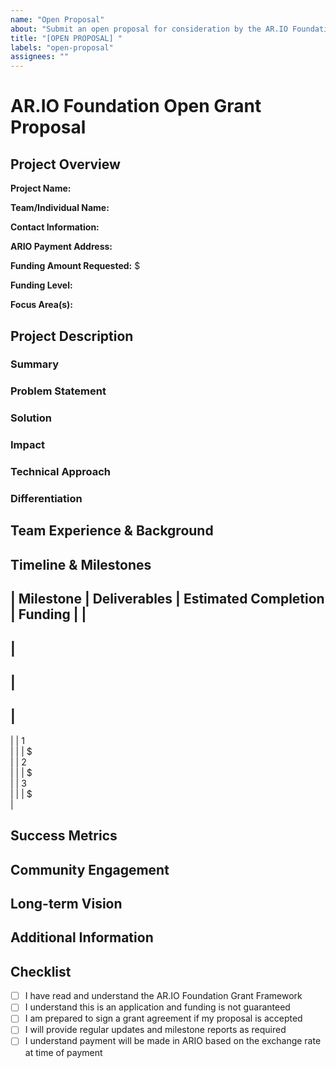```yaml
---
name: "Open Proposal"
about: "Submit an open proposal for consideration by the AR.IO Foundation Grants Committee"
title: "[OPEN PROPOSAL] "
labels: "open-proposal"
assignees: ""
---
```


# AR.IO Foundation Open Grant Proposal

## Project Overview

**Project Name:**  
<!-- Provide a clear, concise name for your project -->

**Team/Individual Name:**  
<!-- Names of individual or team members working on this project -->

**Contact Information:**  
<!-- Contact email, Discord handle, or other preferred contact method -->

**ARIO Payment Address:**  
<!-- Wallet address where grant funds should be sent -->

**Funding Amount Requested:** $  
<!-- Amount in USD, will be converted to ARIO at time of payment -->

**Funding Level:**  
<!-- Select one: Small ($250-$5,000), Medium ($5,000-$25,000), or Large ($25,000-$50,000) -->

**Focus Area(s):**  
<!-- Select all that apply:
- Developer Experience
- Integrations
- Search and Discovery
- Gateway Infrastructure and specialized implementations
- Community and Education
-->

## Project Description

### Summary
<!-- Provide a brief (1-2 paragraph) summary of your project -->

### Problem Statement
<!-- What specific problem does your project solve for the AR.IO Network? -->

### Solution
<!-- Describe your proposed solution in detail -->

### Impact
<!-- Explain how this project will positively impact the AR.IO Ecosystem -->

### Technical Approach
<!-- Provide technical details of how you will implement the solution -->

### Differentiation
<!-- How is your approach different/better than existing solutions (if any)? -->

## Team Experience & Background

<!-- Describe the relevant experience of each team member as it relates to this project -->
<!-- For Medium and Large grant requests, please include links to previous work or GitHub profiles -->

## Timeline & Milestones

<!-- Break down your project into clear milestones with deliverables and estimated completion dates -->
<!-- For Medium and Large grants, payment will be made upon completion of each milestone -->

|
 Milestone 
|
 Deliverables 
|
 Estimated Completion 
|
 Funding 
|
|
-----------
|
--------------
|
----------------------
|
---------
|
|
 1         
|
|
|
 $       
|
|
 2         
|
|
|
 $       
|
|
 3         
|
|
|
 $       
|

## Success Metrics

<!-- How will you measure the success of this project? What KPIs or metrics will you use? -->

## Community Engagement

<!-- How will you engage with the AR.IO community during development? -->
<!-- Will you be providing regular updates, documentation, tutorials, etc.? -->

## Long-term Vision

<!-- How do you see this project evolving beyond the grant period? -->
<!-- What are your plans for maintenance and support? -->

## Additional Information

<!-- Any additional information that you think would be helpful for the Grants Committee -->

## Checklist

- [ ] I have read and understand the AR.IO Foundation Grant Framework
- [ ] I understand this is an application and funding is not guaranteed
- [ ] I am prepared to sign a grant agreement if my proposal is accepted
- [ ] I will provide regular updates and milestone reports as required
- [ ] I understand payment will be made in ARIO based on the exchange rate at time of payment
